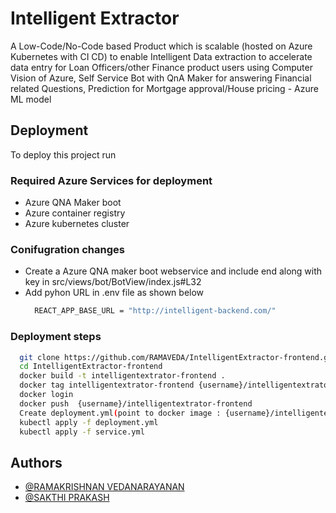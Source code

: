 
# Intelligent Extractor

A Low-Code/No-Code based Product which is scalable (hosted on Azure Kubernetes with CI CD) to enable Intelligent Data extraction to accelerate data entry for Loan Officers/other Finance product users using Computer Vision of Azure, Self Service Bot with QnA Maker for answering Financial related Questions, Prediction for Mortgage approval/House pricing - Azure ML model


## Deployment

To deploy this project run

### Required Azure Services for deployment
- Azure QNA Maker boot
- Azure container registry
- Azure kubernetes cluster 

### Conifugration changes

- Create a Azure QNA maker boot webservice and include end along with key
  in src/views/bot/BotView/index.js#L32
- Add pyhon URL in .env file as shown below
  ```bash
    REACT_APP_BASE_URL = "http://intelligent-backend.com/"
  ```
### Deployment steps
  ```bash
    git clone https://github.com/RAMAVEDA/IntelligentExtractor-frontend.git
    cd IntelligentExtractor-frontend
    docker build -t intelligentextrator-frontend .
    docker tag intelligentextrator-frontend {username}/intelligentextrator-frontend
    docker login 
    docker push  {username}/intelligentextrator-frontend
    Create deployment.yml(point to docker image : {username}/intelligentextrator-frontend) and service.yml
    kubectl apply -f deployment.yml
    kubectl apply -f service.yml
  ```


## Authors

- [@RAMAKRISHNAN VEDANARAYANAN](https://github.com/RAMAVEDA)
- [@SAKTHI PRAKASH](https://github.com/sha1509)

